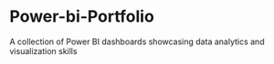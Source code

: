 # Power-bi-Portfolio
A collection of Power BI dashboards showcasing data analytics and visualization skills
